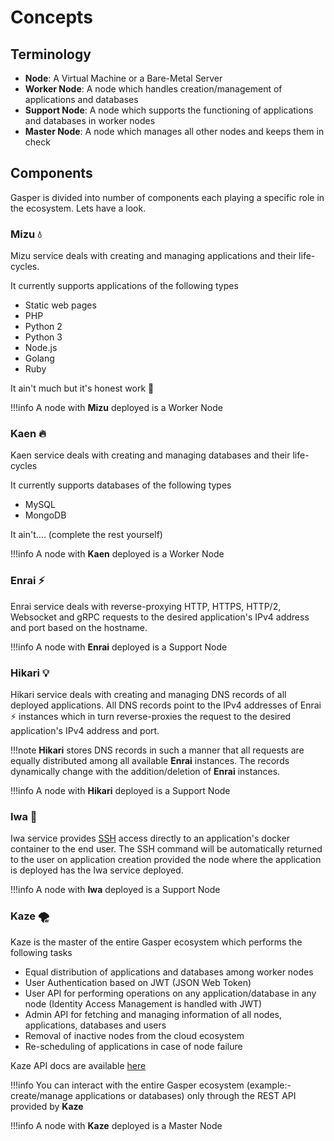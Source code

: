 # Concepts

## Terminology

* **Node**: A Virtual Machine or a Bare-Metal Server
* **Worker Node**: A node which handles creation/management of applications and databases
* **Support Node**: A node which supports the functioning of applications and databases in worker nodes
* **Master Node**: A node which manages all other nodes and keeps them in check

## Components

Gasper is divided into number of components each playing a specific role in the ecosystem. Lets have a look.

### Mizu 💧 

Mizu service deals with creating and managing applications and their life-cycles.

It currently supports applications of the following types

* Static web pages
* PHP
* Python 2
* Python 3
* Node.js
* Golang
* Ruby

It ain't much but it's honest work 🥳

!!!info
    A node with **Mizu** deployed is a Worker Node

### Kaen 🔥

Kaen service deals with creating and managing databases and their life-cycles

It currently supports databases of the following types

* MySQL
* MongoDB

It ain't.... (complete the rest yourself)

!!!info
    A node with **Kaen** deployed is a Worker Node

### Enrai ⚡

Enrai service deals with reverse-proxying HTTP, HTTPS, HTTP/2, Websocket and gRPC requests to the desired application's IPv4 address and port based on the hostname.

!!!info
    A node with **Enrai** deployed is a Support Node

### Hikari 💡

Hikari service deals with creating and managing DNS records of all deployed applications. All DNS records point to the IPv4 addresses of Enrai ⚡ instances which in turn reverse-proxies the request to the desired application's IPv4 address and port.

!!!note
    **Hikari** stores DNS records in such a manner that all requests are equally distributed among all available **Enrai** instances. The records dynamically change with the addition/deletion of **Enrai** instances.

!!!info
    A node with **Hikari** deployed is a Support Node

### Iwa 🗿 

Iwa service provides [SSH](https://www.ssh.com/ssh/protocol/) access directly to an application's docker container to the end user.
The SSH command will be automatically returned to the user on application creation provided the node where the application is deployed has the Iwa service deployed.

!!!info
    A node with **Iwa** deployed is a Support Node

### Kaze 🌪 

Kaze is the master of the entire Gasper ecosystem which performs the following tasks

* Equal distribution of applications and databases among worker nodes
* User Authentication based on JWT (JSON Web Token)
* User API for performing operations on any application/database in any node (Identity Access Management is handled with JWT)
* Admin API for fetching and managing information of all nodes, applications, databases and users
* Removal of inactive nodes from the cloud ecosystem
* Re-scheduling of applications in case of node failure

Kaze API docs are available [here](/api)

!!!info
    You can interact with the entire Gasper ecosystem (example:- create/manage applications or databases) only through the REST API provided by **Kaze**

!!!info
    A node with **Kaze** deployed is a Master Node
